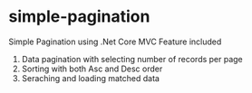 # simple-pagination
Simple Pagination using .Net Core MVC
Feature included
1. Data pagination with selecting number of records per page
2. Sorting with both Asc and Desc order
3. Seraching and loading matched data
